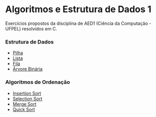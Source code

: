 # Algoritmos e Estrutura de Dados 1
 Exercícios propostos da disciplina de AED1 (Ciência da Computação - UFPEL) resolvidos em C.
 
 ### __Estrutura de Dados__
 * [Pilha](link)
 * [Lista](link)
 * [Fila](link)
 * [Árvore Binária](link)
 
### __Algoritmos de Ordenação__
* [Insertion Sort](link)
* [Selection Sort]()
* [Merge Sort]()
* [Quick Sort]()

